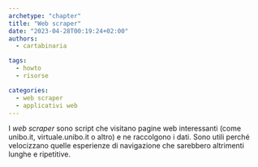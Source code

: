 ```yaml
---
archetype: "chapter"
title: "Web scraper"
date: "2023-04-28T00:19:24+02:00"
authors:
  - cartabinaria

tags:
  - howto
  - risorse

categories:
  - web scraper
  - applicativi web
---
```


I _web scraper_ sono script che visitano pagine web interessanti (come
unibo.it, virtuale.unibo.it o altro) e ne raccolgono i dati. Sono utili perché
velocizzano quelle esperienze di navigazione che sarebbero altrimenti lunghe e
ripetitive.
